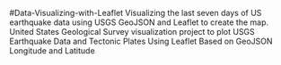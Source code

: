#Data-Visualizing-with-Leaflet
Visualizing the last seven days of US earthquake data using USGS GeoJSON and Leaflet to create the map. United States Geological Survey visualization project to plot USGS Earthquake Data and Tectonic Plates Using Leaflet Based on GeoJSON Longitude and Latitude
